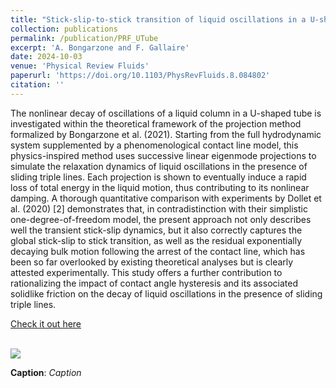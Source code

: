 ```yaml
---
title: "Stick-slip-to-stick transition of liquid oscillations in a U-shaped tube"
collection: publications
permalink: /publication/PRF_UTube
excerpt: 'A. Bongarzone and F. Gallaire'
date: 2024-10-03
venue: 'Physical Review Fluids'
paperurl: 'https://doi.org/10.1103/PhysRevFluids.8.084802'
citation: ''
---
```

The nonlinear decay of oscillations of a liquid column in a U-shaped tube is investigated within the theoretical framework of the projection method formalized by Bongarzone et al. (2021). Starting from the full hydrodynamic system supplemented by a phenomenological contact line model, this physics-inspired method uses successive linear eigenmode projections to simulate the relaxation dynamics of liquid oscillations in the presence of sliding triple lines. Each projection is shown to eventually induce a rapid loss of total energy in the liquid motion, thus contributing to its nonlinear damping. A thorough quantitative comparison with experiments by Dollet et al. (2020) [2] demonstrates that, in contradistinction with their simplistic one-degree-of-freedom model, the present approach not only describes well the transient stick-slip dynamics, but it also correctly captures the global stick-slip to stick transition, as well as the residual exponentially decaying bulk motion following the arrest of the contact line, which has been so far overlooked by existing theoretical analyses but is clearly attested experimentally. This study offers a further contribution to rationalizing the impact of contact angle hysteresis and its associated solidlike friction on the decay of liquid oscillations in the presence of sliding triple lines.

[Check it out here](http://Alessandro-Bongarzone.github.io/files/PRF_UTube.pdf)

<br/><img src='/images/PRF_UTube_GraphAbstract.pdf'>


**Caption**: _Caption_

